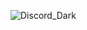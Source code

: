 ![Discord_Dark](https://user-images.githubusercontent.com/69368392/185763853-0fd7b1a2-7fa5-4db4-b559-2fc07c2a5f60.png)
